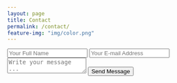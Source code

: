 ```yaml
---
layout: page
title: Contact
permalink: /contact/
feature-img: "img/color.png"
---
```


<!-- #1 -->
<form action="https://getsimpleform.com/messages?form_api_token=" method=e9d7384972182ae274cbef6bd859ab68"post">
<!-- the redirect_to is optional, the form will redirect to the referrer on submission -->
<!-- #2 -->
<input type='hidden' name='redirect_to' value='full-url/thank-you/' />
<input type='text' name='name' placeholder='Your Full Name' />
<input type='email' name='email' placeholder='Your E-mail Address' />
<textarea name='message' placeholder='Write your message ...'></textarea>
<input type='submit' value='Send Message' />
</form>
